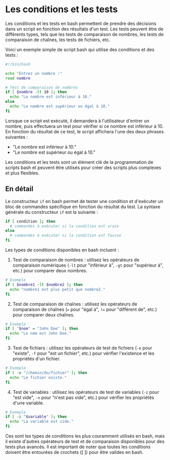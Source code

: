 # Les conditions et les tests

Les conditions et les tests en bash permettent de prendre des décisions dans un script en fonction des résultats d'un test. Les tests peuvent être de différents types, tels que les tests de comparaison de nombres, les tests de comparaison de chaînes, les tests de fichiers, etc.

Voici un exemple simple de script bash qui utilise des conditions et des tests :

```bash
#!/bin/bash

echo "Entrez un nombre :"
read nombre

# Test de comparaison de nombres
if [ $nombre -lt 10 ]; then
  echo "Le nombre est inférieur à 10."
else
  echo "Le nombre est supérieur ou égal à 10."
fi
```

Lorsque ce script est exécuté, il demandera à l'utilisateur d'entrer un nombre, puis effectuera un test pour vérifier si ce nombre est inférieur à 10. En fonction du résultat de ce test, le script affichera l'une des deux phrases suivantes :

* "Le nombre est inférieur à 10."
* "Le nombre est supérieur ou égal à 10."

Les conditions et les tests sont un élément clé de la programmation de scripts bash et peuvent être utilisés pour créer des scripts plus complexes et plus flexibles.

## En détail

Le constructeur `if` en bash permet de tester une condition et d'exécuter un bloc de commandes spécifique en fonction du résultat du test. La syntaxe générale du constructeur `if` est la suivante :

```bash
if [ condition ]; then
  # commandes à exécuter si la condition est vraie
else
  # commandes à exécuter si la condition est fausse
fi
```

Les types de conditions disponibles en bash incluent :

1. Test de comparaison de nombres : utilisez les opérateurs de comparaison numériques (`-lt` pour "inférieur à", `-gt` pour "supérieur à", etc.) pour comparer deux nombres.

```bash
# Exemple
if [ $nombre1 -lt $nombre2 ]; then
  echo "nombre1 est plus petit que nombre2."
fi
```

2. Test de comparaison de chaînes : utilisez les opérateurs de comparaison de chaînes (`=` pour "égal à", `!=` pour "différent de", etc.) pour comparer deux chaînes.

```bash
# Exemple
if [ "$nom" = "John Doe" ]; then
  echo "Le nom est John Doe."
fi
```

3. Test de fichiers : utilisez les opérateurs de test de fichiers (`-e` pour "existe", `-f` pour "est un fichier", etc.) pour vérifier l'existence et les propriétés d'un fichier.

```bash
# Exemple
if [ -e "/chemin/du/fichier" ]; then
  echo "Le fichier existe."
fi
```

4. Test de variables : utilisez les opérateurs de test de variables (`-z` pour "est vide", `-n` pour "n'est pas vide", etc.) pour vérifier les propriétés d'une variable.

```bash
# Exemple
if [ -z "$variable" ]; then
  echo "La variable est vide."
fi
```

Ces sont les types de conditions les plus couramment utilisés en bash, mais il existe d'autres opérateurs de test et de comparaison disponibles pour des tests plus avancés. Il est important de noter que toutes les conditions doivent être entourées de crochets (\[ ]) pour être valides en bash.
